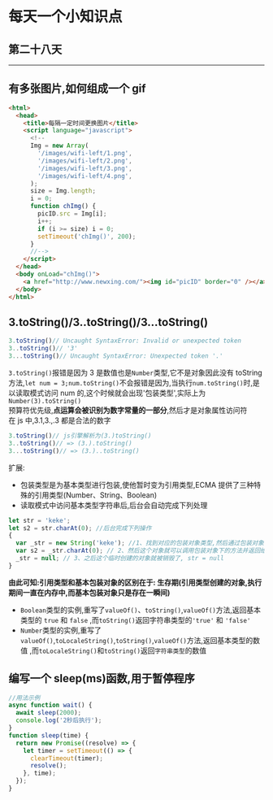# 每天一个小知识点

## 第二十八天

---

## 有多张图片,如何组成一个 gif

```html
<html>
  <head>
    <title>每隔一定时间更换图片</title>
    <script language="javascript">
      <!--
      Img = new Array(
        '/images/wifi-left/1.png',
        '/images/wifi-left/2.png',
        '/images/wifi-left/3.png',
        '/images/wifi-left/4.png',
      );
      size = Img.length;
      i = 0;
      function chImg() {
        picID.src = Img[i];
        i++;
        if (i >= size) i = 0;
        setTimeout('chImg()', 200);
      }
      //-->
    </script>
  </head>
  <body onLoad="chImg()">
    <a href="http://www.newxing.com/"><img id="picID" border="0" /></a>
  </body>
</html>
```

## 3.toString()/3..toString()/3...toString()

```js
3.toString()// Uncaught SyntaxError: Invalid or unexpected token
3..toString()// '3'
3...toString()// Uncaught SyntaxError: Unexpected token '.'
```

`3.toString()`报错是因为 3 是数值也是`Number`类型,它不是对象因此没有 toString 方法,`let num = 3;num.toString()`不会报错是因为,当执行`num.toString()`时,是以读取模式访问 num 的,这个时候就会出现'包装类型',实际上为`Number(3).toString()`  
预算符优先级,**点运算会被识别为数字常量的一部分**,然后才是对象属性访问符  
在 js 中,3.1,3.,.3 都是合法的数字

```js
3.toString()// js引擎解析为(3.)toString()
3..toString()// => (3.).toString()
3...toString()// => (3.)..toString()
```

扩展:

- 包装类型是为基本类型进行包装,使他暂时变为引用类型,ECMA 提供了三种特殊的引用类型(Number、String、Boolean)
- 读取模式中访问基本类型字符串后,后台会自动完成下列处理

```js
let str = 'keke';
let s2 = str.charAt(0); //后台完成下列操作
{
  var _str = new String('keke'); //1、找到对应的包装对象类型,然后通过包装对象创建出一个和基本类型值相同的对象
  var s2 = _str.charAt(0); // 2、然后这个对象就可以调用包装对象下的方法并返回给s2
  _str = null; // 3、之后这个临时创建的对象就被销毁了, str = null
}
```

**由此可知:引用类型和基本包装对象的区别在于: 生存期(引用类型创建的对象,执行期间一直在内存中,而基本包装对象只是存在一瞬间)**

- `Boolean`类型的实例,重写了`valueOf()`、`toString()`,`valueOf()`方法,返回基本类型的 `true` 和 `false` ,而`toString()`返回字符串类型的`'true'` 和 `'false'`
- `Number`类型的实例,重写了`valueOf()`,`toLocaleString()`,`toString()`,`valueOf()`方法,返回基本类型的数值 ,而`toLocaleString()`和`toString()`返回`字符串类型`的数值

## 编写一个 sleep(ms)函数,用于暂停程序

```js
//用法示例
async function wait() {
  await sleep(2000);
  console.log('2秒后执行');
}
function sleep(time) {
  return new Promise((resolve) => {
    let timer = setTimeout(() => {
      clearTimeout(timer);
      resolve();
    }, time);
  });
}
```
